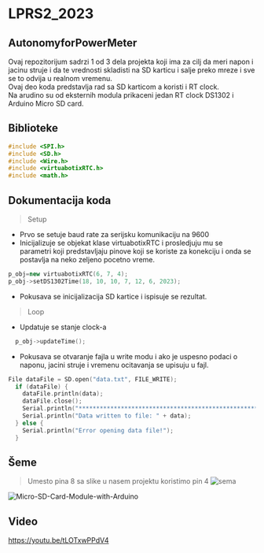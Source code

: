 # LPRS2_2023
## AutonomyforPowerMeter <br>
Ovaj repozitorijum sadrzi 1 od 3 dela projekta koji ima za cilj da meri napon i jacinu struje i da te vrednosti skladisti na SD karticu i salje preko mreze i sve se to odvija u realnom vremenu.<br>
Ovaj deo koda predstavlja rad sa SD karticom a koristi i RT clock.<br>
Na arudino su od eksternih modula prikaceni jedan RT clock DS1302 i Arduino Micro SD card.<br>

##  Biblioteke
```C++
#include <SPI.h>
#include <SD.h>
#include <Wire.h>
#include <virtuabotixRTC.h>
#include <math.h>
```
## Dokumentacija koda
> Setup
- Prvo se setuje baud rate za serijsku komunikaciju na 9600 
- Inicijalizuje se objekat klase virtuabotixRTC i prosledjuju mu se parametri koji predstavljaju pinove koji se koriste za konekciju i onda se postavlja na neko zeljeno pocetno vreme.
```C++
p_obj=new virtuabotixRTC(6, 7, 4);
p_obj->setDS1302Time(18, 10, 10, 7, 12, 6, 2023);
```
- Pokusava se inicijalizacija SD kartice i ispisuje se rezultat.
> Loop
- Updatuje se stanje clock-a
```C++
  p_obj->updateTime();
```
- Pokusava se otvaranje fajla u write modu i ako je uspesno podaci o naponu, jacini struje i vremenu ocitavanja se upisuju u fajl.
```C++
File dataFile = SD.open("data.txt", FILE_WRITE);
  if (dataFile) {
    dataFile.println(data);
    dataFile.close();
    Serial.println("***************************************************");
    Serial.println("Data written to file: " + data);
  } else {
    Serial.println("Error opening data file!");
  }
```
## Šeme
> Umesto pina 8 sa slike u nasem projektu koristimo pin 4
![sema](https://github.com/Sajmon410/AutonomyforPowerMeter/assets/120813343/aefc47a9-28c8-49ef-9267-f19778b421a8)<br>

![Micro-SD-Card-Module-with-Arduino](https://github.com/Sajmon410/AutonomyforPowerMeter/assets/120813343/46b3145f-1b61-453d-8592-71902dce31ec)


## Video
https://youtu.be/tLOTxwPPdV4<br>
